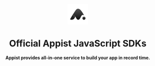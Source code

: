 <p align="center">
  <a href="https://appist.io" target="_blank" rel="noopener noreferrer">
    <picture>
      <img src="assets/logo.svg" height="64">
    </picture>
  </a>
  <br />
</p>

<h1 align="center">
  Official Appist JavaScript SDKs
</h1>

<p align="center">
  <strong>
    Appist provides all-in-one service to build your app in record time.
  </strong>
</p>
